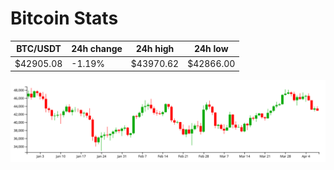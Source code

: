 # Bitcoin Stats

BTC/USDT|24h change|24h high|24h low|
|---|---|---|---|
|$42905.08|-1.19%|$43970.62|$42866.00|

<img src="./chart.svg">
